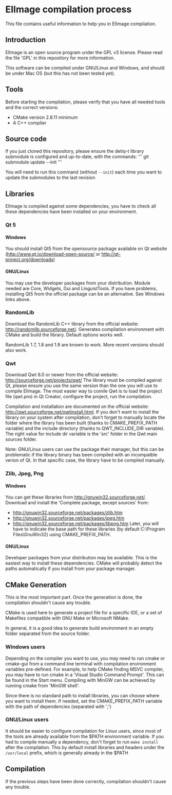 # EIImage compilation process

This file contains useful information to help you in EIImage compilation.

## Introduction

EIImage is an open source program under the GPL v3 license. Please read the file 'GPL' in this repository for more information.

This software can be compiled under GNU/Linux and Windows, and should be under Mac OS (but this has not been tested yet).

## Tools
Before starting the compilation, please verify that you have all needed tools and the correct versions:

- CMake version 2.8.11 minimum
- A C++ complier

## Source code
If you just cloned this repository, please ensure the detiq-t library submodule is configured and up-to-date, with the commands:
'''
git submodule update --init
'''

You will need to run this command (without `--init`) each time you want to update the submodules to the last revision

## Libraries
EIImage is compiled against some dependencies, you have to check all these dependencies have been installed on your environment.

### Qt 5
#### Windows
You should install Qt5 from the opensource package available on Qt website (http://www.qt.io/download-open-source/ or http://qt-project.org/downloads)

#### GNU/Linux
You may use the developer packages from your distribution. Module needed are Core, Widgets, Gui and LinguistTools. If you have problems, installing Qt5 from the officiel package can be an alternative. See Windows links above.

### RandomLib
Download the RandomLib C++ library from the official website: http://randomlib.sourceforge.net/. Generates compilation environment with CMake and build the library. Default options works well.

RandomLib 1.7, 1.8 and 1.9 are known to work. More recent versions should also work.

### Qwt
Download Qwt 6.0 or newer from the official website: http://sourceforge.net/projects/qwt/
The library must be compiled against Qt, please ensure you use the same version than the one you will use to compile EIImage. The most easier way to comile Qwt is to load the project file (qwt.pro) in Qt Creator, configure the project, run the compilation.

Compilation and installation are documented on the official website: http://qwt.sourceforge.net/qwtinstall.html. If you don't want to install the library on your system after compilation, don't forget to manually locate the folder where the library has been built (thanks to CMAKE_PREFIX_PATH variable) and the include directory (thanks to QWT_INCLUDE_DIR variable). The right value for include dir variable is the 'src' folder in the Qwt main sources folder.

Note: GNU/Linux users can use the package their manager, but this can be problematic if the library binary has been compiled with an incompatble verion of Qt. In that specific case, the library have to be compiled manually.

### Zlib, Jpeg, Png
#### Windows
You can get these libraries from http://gnuwin32.sourceforge.net/. Download and install the 'Complete package, except sources' from:
- http://gnuwin32.sourceforge.net/packages/zlib.htm
- http://gnuwin32.sourceforge.net/packages/jpeg.htm
- http://gnuwin32.sourceforge.net/packages/libpng.htm
Later, you will have to indicate the base path for these libraries (by default C:\Program Files\GnuWin32) using CMAKE_PREFIX_PATH.

#### GNU/Linux
Developer packages from your distribution may be available. This is the easiest way to install these dependencies. CMake will probably detect the paths automatically if you install from your package manager.

## CMake Generation
This is the most important part. Once the generation is done, the compilation shouldn't cause any trouble.

CMake is used here to generate a project file for a specific IDE, or a set of Makefiles compatible with GNU Make or Microsoft NMake.

In general, it is a good idea to generate build environment in an empty folder separated from the source folder.

### Windows users
Depending on the compiler you want to use, you may need to run cmake or cmake-gui from a command line terminal with compilation environment variables pre-defined. For example, to help CMake finding MSVC compiler, you may have to run cmake in a 'Visual Studio Command Prompt'. This can be found in the Start menu. Compiling with MinGW can be achieved by running cmake from 'MinGW shell'.

Since there is no standard path to install libraries, you can choose where you want to install them. If needed, set the CMAKE_PREFIX_PATH variable with the path of dependencies (separated with ';')

### GNU/Linux users
It should be easier to configure compilation for Linux users, since most of the tools are already available from the $PATH environment variable.
If you had to compile manually a dependency, don't forget to run `make install` after the compilation. This by default install libraries and headers under the `/usr/local` prefix, which is generally already in the $PATH

## Compilation
If the previous steps have been done correctly, compilation shouldn't cause any trouble.
